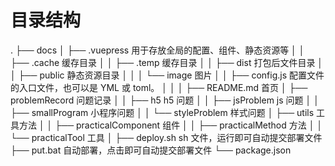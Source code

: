 # 目录结构

.
├── docs
│ ├── .vuepress 用于存放全局的配置、组件、静态资源等
│ │ ├── .cache 缓存目录
│ │ ├── .temp 缓存目录
│ │ ├── dist 打包后文件目录
│ │ ├── public 静态资源目录
│ │ │ └── image 图片
│ │ ├── config.js 配置文件的入口文件，也可以是 YML 或 toml。
│ │
│ ├── README.md 首页
│ ├── problemRecord 问题记录
│ │ ├── h5 h5 问题
│ │ ├── jsProblem js 问题
│ │ ├── smallProgram 小程序问题
│ │ └── styleProblem 样式问题
│ ├── utils 工具方法
│ │ ├── practicalComponent 组件
│ │ ├── practicalMethod 方法
│ │ └── practicalTool 工具
│
├── deploy.sh sh 文件，运行即可自动提交部署文件
├── put.bat 自动部署，点击即可自动提交部署文件
└── package.json
